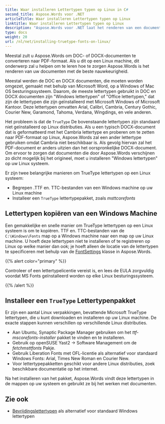 ```yaml
---
title: Waar installeren Lettertypen typen op Linux in C#
second_title: Aspose.Words voor .NET
articleTitle: Waar installeren Lettertypen typen op Linux
linktitle: Waar installeren Lettertypen typen op Linux
description: "Aspose.Words voor .NET laat het renderen van een document aangemaakt met Microsoft Word op a Linux machine met de beste nauwkeurigheid gebruiken C#. Om dit te bereiken, kopieer lettertypebestanden van een Windows machine of installatie a `TrueType` lettertypepakket op uw Linux machine in C#."
type: docs
weight: 20
url: /nl/net/installing-truetype-fonts-on-linux/
---
```


Meestal zult u Aspose.Words om DOC- of DOCX-documenten te converteren naar PDF-formaat. Als u dit op een Linux machine, dit onderwerp zal u helpen om te leren hoe te zorgen Aspose.Words is het renderen van uw documenten met de beste nauwkeurigheid.

Meestal werden de DOC en DOCX documenten, die moeten worden omgezet, gemaakt met behulp van Microsoft Word, op a Windows of Mac OS besturingssysteem. Daarom, de meeste lettertypen gebruikt in DOC en DOCX documenten zijn "Windows lettertypen" of "Office lettertypen," dat zijn de lettertypen die zijn geïnstalleerd met Microsoft Windows of Microsoft Kantoor. Deze lettertypen omvatten Arial, Calibri, Cambria, Century Gothic, Courier New, Garamond, Tahoma, Verdana, Wingdings, en vele anderen.

Het probleem is dat de `TrueType` De bovenstaande lettertypen zijn standaard niet geïnstalleerd op Linux distributies. Als u een typisch DOCX-document dat is geformatteerd met het Cambria lettertype en proberen om te zetten naar PDF-formaat op Linux, Aspose.Words zal een ander lettertype gebruiken omdat Cambria niet beschikbaar is. Als gevolg hiervan zal het PDF-document er anders uitzien dan het oorspronkelijke DOCX-document. Om ervoor te zorgen dat documenten die door Aspose.Words verschijnen zo dicht mogelijk bij het origineel, moet u installeren "Windows lettertypen" op uw Linux systeem.

Er zijn twee belangrijke manieren om TrueType lettertypen op een Linux systeem:

- Begrepen .TTF en. TTC-bestanden van een Windows machine op uw Linux machine
- Installeer een `TrueType` lettertypepakket, zoals *msttcorefonts*

## Lettertypen kopiëren van een Windows Machine

Een gemakkelijke en snelle manier om TrueType lettertypen op een Linux systeem is om te kopiëren. TTF en. TTC-bestanden van de `C:\Windows\Fonts` map op a Windows machine naar een map op uw Linux machine. U hoeft deze lettertypen niet te installeren of te registreren op Linux op welke manier dan ook; je hoeft alleen de locatie van de lettertypen te specificeren met behulp van de [FontSettings](https://reference.aspose.com/words/net/aspose.words.fonts/fontsettings/) klasse in Aspose.Words.

{{% alert color="primary" %}}

Controleer of een lettertypelicentie vereist is, en lees de EULA zorgvuldig voordat MS Fonts geïnstalleerd worden op elke Linux besturingssysteem.

{{% /alert %}}

## Installeer een `TrueType` Lettertypenpakket

Er zijn een aantal Linux verpakkingen, bevattende Microsoft TrueType lettertypen, die u kunt downloaden en installeren op uw Linux machine. De exacte stappen kunnen verschillen op verschillende Linux distributies.

- Aan Ubuntu, Synaptic Package Manager gebruiken om het *ttf-mscorefonts-installer* pakket te vinden en te installeren.
- Gebruik op openSUSE Yast2 → Software Management om de *fetchmsttfonts* Pakje.
- Gebruik Liberation Fonts met OFL-licentie als alternatief voor standaard Windows Fonts: Arial, Times New Roman en Courier New.
- Voor lettertypepakketten geschikt voor andere Linux distributies, zoek beschikbare documentatie op het internet.

Na het installeren van het pakket, Aspose.Words vindt deze lettertypen in de mappen op uw systeem en gebruikt ze bij het werken met documenten.

## Zie ook

- [Bevrijdingslettertypen](https://github.com/liberationfonts) als alternatief voor standaard Windows lettertypen
